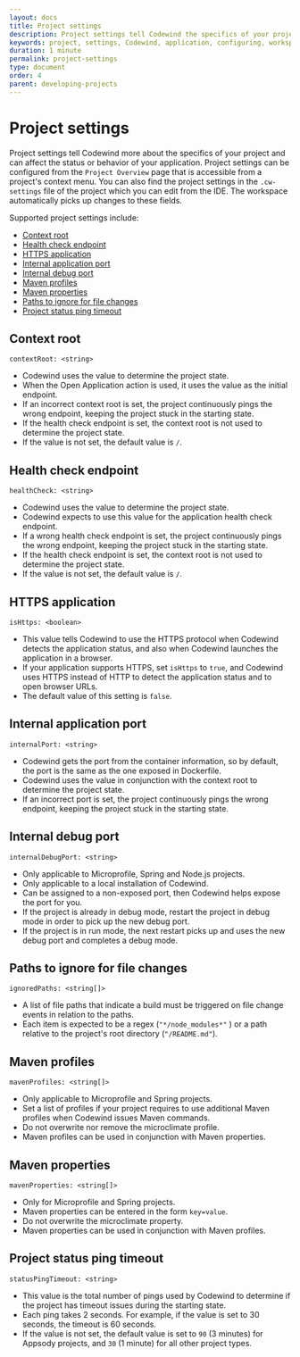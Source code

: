 ```yaml
---
layout: docs
title: Project settings 
description: Project settings tell Codewind the specifics of your project and application 
keywords: project, settings, Codewind, application, configuring, workspace
duration: 1 minute
permalink: project-settings
type: document
order: 4
parent: developing-projects
---
```


# Project settings

Project settings tell Codewind more about the specifics of your project and can affect the status or behavior of your application. Project settings can be configured from the `Project Overview` page that is accessible from a project's context menu. You can also find the project settings in the `.cw-settings` file of the project which you can edit from the IDE. The workspace automatically picks up changes to these fields.

Supported project settings include:
* [Context root](#context-root)
* [Health check endpoint](#health-check-endpoint)
* [HTTPS application](#https-application)
* [Internal application port](#internal-application-port)
* [Internal debug port](#internal-debug-port)
* [Maven profiles](#maven-profiles)
* [Maven properties](#maven-properties)
* [Paths to ignore for file changes](#paths-to-ignore-for-file-changes)
* [Project status ping timeout](#project-status-ping-timeout)

## **Context root**
`contextRoot: <string>`
- Codewind uses the value to determine the project state.
- When the Open Application action is used, it uses the value as the initial endpoint. 
- If an incorrect context root is set, the project continuously pings the wrong endpoint, keeping the project stuck in the starting state. 
- If the health check endpoint is set, the context root is not used to determine the project state.
- If the value is not set, the default value is `/`.

## **Health check endpoint**
`healthCheck: <string>`
- Codewind uses the value to determine the project state.
- Codewind expects to use this value for the application health check endpoint.
- If a wrong health check endpoint is set, the project continuously pings the wrong endpoint, keeping the project stuck in the starting state. 
- If the health check endpoint is set, the context root is not used to determine the project state. 
- If the value is not set, the default value is `/`.

## HTTPS application
`isHttps: <boolean>`
- This value tells Codewind to use the HTTPS protocol when Codewind detects the application status, and also when Codewind launches the application in a browser.
- If your application supports HTTPS, set `isHttps` to `true`, and Codewind uses HTTPS instead of HTTP to detect the application status and to open browser URLs.
- The default value of this setting is `false`.

## **Internal application port**
`internalPort: <string>`
- Codewind gets the port from the container information, so by default, the port is the same as the one exposed in Dockerfile. 
- Codewind uses the value in conjunction with the context root to determine the project state.
- If an incorrect port is set, the project continuously pings the wrong endpoint, keeping the project stuck in the starting state.

## **Internal debug port**
`internalDebugPort: <string>`
- Only applicable to Microprofile, Spring and Node.js projects.
- Only applicable to a local installation of Codewind.
- Can be assigned to a non-exposed port, then Codewind helps expose the port for you.
- If the project is already in debug mode, restart the project in debug mode in order to pick up the new debug port.
- If the project is in run mode, the next restart picks up and uses the new debug port and completes a debug mode.

## **Paths to ignore for file changes**
`ignoredPaths: <string[]>`
- A list of file paths that indicate a build must be triggered on file change events in relation to the paths.
- Each item is expected to be a regex (`"*/node_modules*"` ) or a path relative to the project's root directory (`"/README.md"`).

## **Maven profiles**
`mavenProfiles: <string[]>`
- Only applicable to Microprofile and Spring projects.
- Set a list of profiles if your project requires to use additional Maven profiles when Codewind issues Maven commands.
- Do not overwrite nor remove the microclimate profile.
- Maven profiles can be used in conjunction with Maven properties.

## **Maven properties**
`mavenProperties: <string[]>`
- Only for Microprofile and Spring projects.
- Maven properties can be entered in the form `key=value`.
- Do not overwrite the microclimate property.
- Maven properties can be used in conjunction with Maven profiles.

## Project status ping timeout
`statusPingTimeout: <string>`
- This value is the total number of pings used by Codewind to determine if the project has timeout issues during the starting state.
- Each ping takes 2 seconds. For example, if the value is set to 30 seconds, the timeout is 60 seconds.
- If the value is not set, the default value is set to `90` (3 minutes) for Appsody projects, and `30` (1 minute) for all other project types.  